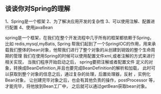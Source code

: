## 谈谈你对Spring的理解
1、Spring是一个框架
2、为了解决应用开发的复杂性
3、可以使用注解、配置进行配置
4、使用javaBean

spring是一个框架，在我们在整个开发流程中几乎所有的框架都依赖于Spring，比如 redis,mysql,myBatis,
Spring 帮我们起到了一个SpringIOC的作用，用来承载我们整体的bean对象，他帮我们进行了整个对象的从创建到销毁的整个生命周期的管理
 我们在使用Spring的时候可以使用配置文件xml,或者注解的方式来进行相关实现， 
当我们程序开始启动之后， spring要把注解或者配置文件 定义的对象，转换成BeanDefinition,并且也要完成BeanDefinition的解析和加载，
此时可以获取到整个对象的信息之后，通过复杂的处理，后置处理器，反射 ，实例化Bean对象，
让创建完毕对象之后，也会有其他负责的操作，postProcessor 等，才能完毕，将他放到Bean工厂中，
之后就可以通过getBean获取bean对象。